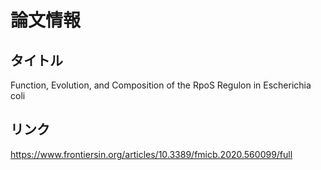 # 論文情報
## タイトル
Function, Evolution, and Composition of the RpoS Regulon in Escherichia coli
## リンク
https://www.frontiersin.org/articles/10.3389/fmicb.2020.560099/full